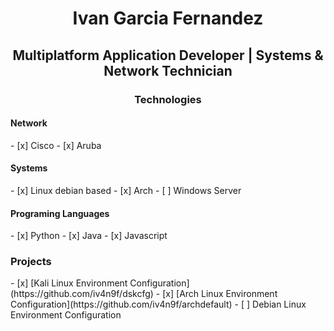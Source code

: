 <h1 align="center"> Ivan Garcia Fernandez </h1>
<h2 align="center"> Multiplatform Application Developer | Systems & Network Technician </h2>


<h3 align="center"> Technologies </h3>
<h4> Network </h4>
- [x] Cisco
- [x] Aruba
<h4> Systems </h4>
- [x] Linux debian based
- [x] Arch
- [ ] Windows Server
<h4> Programing Languages </h4>
- [x] Python
- [x] Java
- [x] Javascript

<h3 aligh="center"> Projects </h3>
- [x] [Kali Linux Environment Configuration](https://github.com/iv4n9f/dskcfg)
- [x] [Arch Linux Environment Configuration](https://github.com/iv4n9f/archdefault)
- [ ] Debian Linux Environment Configuration
